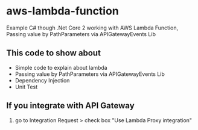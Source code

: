 # aws-lambda-function

Example C# though .Net Core 2 working with AWS Lambda Function, Passing value by PathParameters via APIGatewayEvents Lib

## This code to show about

- Simple code to explain about lambda
- Passing value by PathParameters via APIGatewayEvents Lib
- Dependency Injection
- Unit Test

## If you integrate with API Gateway

1. go to Integration Request > check box "Use Lambda Proxy integration"